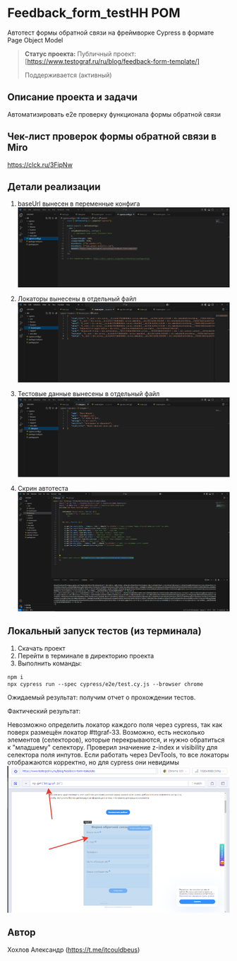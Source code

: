 # Feedback_form_testHH POM
Автотест формы обратной связи на фреймворке Cypress в формате Page Object Model

> **Статус проекта:**
> Публичный проект: [https://www.testograf.ru/ru/blog/feedback-form-template/]
> 
>  Поддерживается (активный) 

## Описание проекта и задачи
Автоматизировать e2e проверку функционала формы обратной связи

## Чек-лист проверок формы обратной связи в Miro
https://clck.ru/3FipNw

## Детали реализации

1. baseUrl вынесен в переменные конфига
![image](https://github.com/KendrickKalmar/Feedback_form_testHH/blob/main/2025-01-13_17-30-56.png?raw=true)

2. Локаторы вынесены в отдельный файл
![image](https://raw.githubusercontent.com/KendrickKalmar/Feedback_form_testHH/refs/heads/main/2025-01-13_17-30-36.png)

3. Тестовые данные вынесены в отдельный файл
![image](https://raw.githubusercontent.com/KendrickKalmar/Feedback_form_testHH/refs/heads/main/image.png)

4. Скрин автотеста
![image](https://raw.githubusercontent.com/KendrickKalmar/Feedback_form_testHH/refs/heads/main/Au/2025-01-13_18-24-32.png)



## Локальный запуск тестов (из терминала)
1. Скачать проект
2. Перейти в терминале в директорию проекта
2. Выполнить команды:
```
npm i
npx cypress run --spec cypress/e2e/test.cy.js --browser chrome
```
Ожидаемый результат: получим отчет о прохождении тестов.

Фактический результат:

Невозможно определить локатор каждого поля через cypress, так как поверх размещён локатор #ttgraf-33. Возможно, есть несколько элементов (селекторов), которые перекрываются, и нужно обратиться к "младшему" селектору. Проверил значиение z-index и visibility для селектора поля инпутов. 
Если работать через DevTools, то все локаторы отображаются корректно, но для cypress они невидимы
![image](https://raw.githubusercontent.com/KendrickKalmar/Feedback_form_testHH/refs/heads/main/Au/2025-01-13_17-58-05.png)

## Автор

Хохлов Александр (https://t.me/itcouldbeus)
